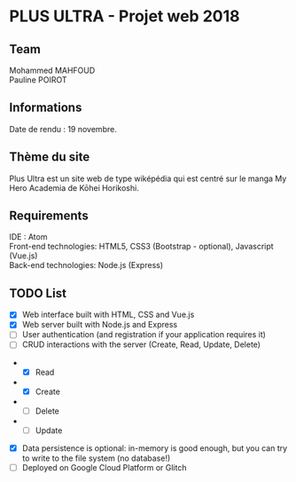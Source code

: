 # PLUS ULTRA - Projet web 2018

## Team

Mohammed MAHFOUD<br/>
Pauline POIROT

## Informations

Date de rendu : 19 novembre.

## Thème du site

Plus Ultra est un site web de type wiképédia qui est centré sur le manga My Hero Academia de Kōhei Horikoshi.

## Requirements

IDE : Atom <br/>
Front-end technologies: HTML5, CSS3 (Bootstrap - optional), Javascript (Vue.js)<br/>
Back-end technologies: Node.js (Express)

## TODO List

- [x] Web interface built with HTML, CSS and Vue.js
- [x] Web server built with Node.js and Express
- [ ] User authentication (and registration if your application requires it)
- [ ] CRUD interactions with the server (Create, Read, Update, Delete)
* - [x] Read
* - [x] Create
* - [ ] Delete
* - [ ] Update
- [x] Data persistence is optional: in-memory is good enough, but you can try to write to the file system (no database!)
- [ ] Deployed on Google Cloud Platform or Glitch
